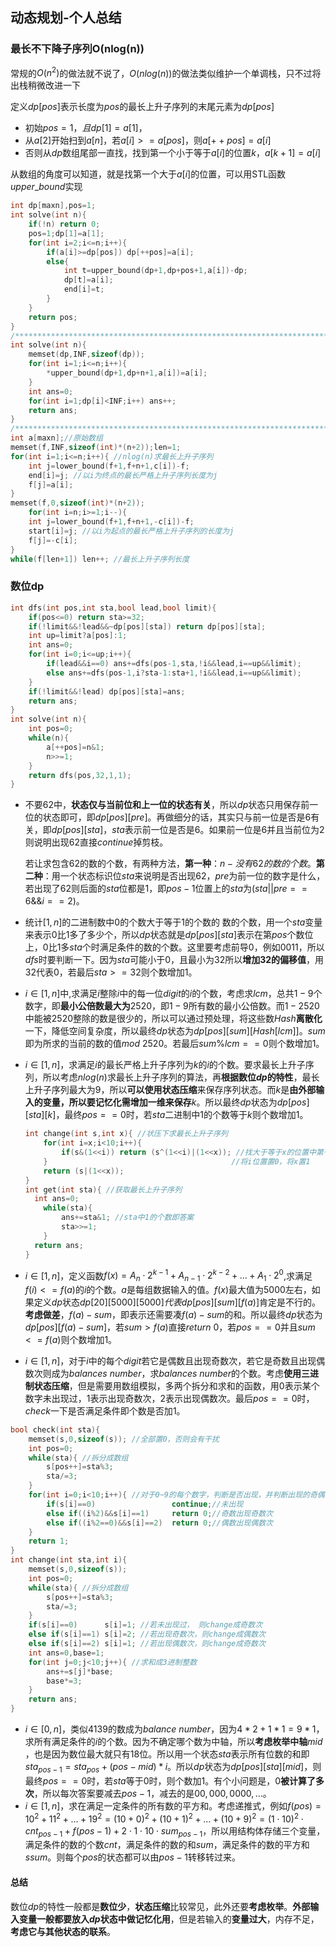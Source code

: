  ## 动态规划-个人总结

### 最长不下降子序列O(nlog(n))

常规的$O(n^2)$的做法就不说了，$O(nlog(n))$的做法类似维护一个单调栈，只不过将出栈稍微改进一下

定义$dp[pos]$表示长度为$pos$的最长上升子序列的末尾元素为$dp[pos]$

- 初始$pos=1，且dp[1]=a[1]$，
- 从$a[2]$开始扫到$a[n]$，若$a[i]>=a[pos]$，则$a[++pos]=a[i]$
- 否则从$dp$数组尾部一直找，找到第一个小于等于$a[i]$的位置$k$，$a[k+1]=a[i]$

从数组的角度可以知道，就是找第一个大于$a[i]$的位置，可以用STL函数$upper\_bound$实现

```cpp
int dp[maxn],pos=1;
int solve(int n){
    if(!n) return 0;
	pos=1;dp[1]=a[1];
    for(int i=2;i<=n;i++){
        if(a[i]>=dp[pos]) dp[++pos]=a[i];
        else{
        	int t=upper_bound(dp+1,dp+pos+1,a[i])-dp;
        	dp[t]=a[i];  
            end[i]=t;	
        }
    }
    return pos;
}
/**************************************************************************************/
int solve(int n){
    memset(dp,INF,sizeof(dp));
    for(int i=1;i<=n;i++){
        *upper_bound(dp+1,dp+n+1,a[i])=a[i];
    }
    int ans=0;
    for(int i=1;dp[i]<INF;i++) ans++;
    return ans;
}
/***************************************************************************************/
int a[maxn];//原始数组
memset(f,INF,sizeof(int)*(n+2));len=1;
for(int i=1;i<=n;i++){ //nlog(n)求最长上升子序列
	int j=lower_bound(f+1,f+n+1,c[i])-f;
  	end[i]=j; //以i为终点的最长严格上升子序列长度为j
    f[j]=a[i];
}
memset(f,0,sizeof(int)*(n+2));
    for(int i=n;i>=1;i--){
   	int j=lower_bound(f+1,f+n+1,-c[i])-f;
   	start[i]=j; //以i为起点的最长严格上升子序列的长度为j
    f[j]=-c[i];
}
while(f[len+1]) len++; //最长上升子序列长度

```

### 数位dp

```cpp
int dfs(int pos,int sta,bool lead,bool limit){
	if(pos<=0) return sta>=32;
	if(!limit&&!lead&&~dp[pos][sta]) return dp[pos][sta];
	int up=limit?a[pos]:1;
	int ans=0;
	for(int i=0;i<=up;i++){
		if(lead&&i==0) ans+=dfs(pos-1,sta,!i&&lead,i==up&&limit);
		else ans+=dfs(pos-1,i?sta-1:sta+1,!i&&lead,i==up&&limit);
	}
	if(!limit&&!lead) dp[pos][sta]=ans;
	return ans;
}
int solve(int n){
	int pos=0;
	while(n){
		a[++pos]=n&1;
		n>>=1;
	}
	return dfs(pos,32,1,1);
}
```

- 不要$62$中，**状态仅与当前位和上一位的状态有关**，所以$dp$状态只用保存前一位的状态即可，即$dp[pos][pre]$。再做细分的话，其实只与前一位是否是$6$有关，即$dp[pos][sta]$，$sta$表示前一位是否是$6$。如果前一位是$6$并且当前位为$2$则说明出现$62$直接$continue$掉剪枝。

  若让求包含$62$的数的个数，有两种方法，**第一种**：$n-没有62的数的个数$。**第二种**：用一个状态标识位$sta$来说明是否出现$62$，$pre$为前一位的数字是什么，若出现了$62$则后面的$sta$位都是$1$，即$pos-1$位置上的$sta$为$(sta||pre==6\&\&i==2)$。

- 统计$[1,n]$的二进制数中$0$的个数大于等于$1$的个数的 数的个数，用一个$sta$变量来表示$0$比$1$多了多少个，所以$dp$状态就是$dp[pos][sta]$表示在第$pos$个数位上，$0$比$1$多$sta$个时满足条件的数的个数。这里要考虑前导$0$，例如$0011$，所以$dfs$时要判断一下。因为$sta$可能小于0，且最小为$32$所以**增加$32$的偏移值**，用$32$代表$0$，若最后$sta>=32$则个数增加$1$。

- $i\in[1,n]$中,求满足$i$整除$i$中的每一位$digit$的$i$的个数，考虑求$lcm$，总共$1-9$个数字，即**最小公倍数最大为**$2520$，即$1-9$所有数的最小公倍数。而$1-2520$中能被$2520$整除的数是很少的，所以可以通过预处理，将这些数$Hash$**离散化**一下，降低空间复杂度，所以最终$dp$状态为$dp[pos][sum][Hash[lcm]]$。$sum$即为所求的当前的数的值$mod\ 2520$。若最后$sum\%lcm==0$则个数增加$1$。

- $i\in [1,n]$，求满足$i$的最长严格上升子序列为$k$的$i$的个数。要求最长上升子序列，所以考虑$nlog(n)$求最长上升子序列的算法，再**根据数位$dp$的特性**，最长上升子序列最大为$9$，所以**可以使用状态压缩**来保存序列状态。而$k$是**由外部输入的变量，所以要记忆化需增加一维来保存**$k$。所以最终$dp$状态为$dp[pos][sta][k]$，最终$pos==0$时，若$sta$二进制中$1$的个数等于$k$则个数增加$1$。

  ```cpp
  int change(int s,int x){ //状压下求最长上升子序列
      for(int i=x;i<10;i++){
          if(s&(1<<i)) return (s^(1<<i)|(1<<x)); //找大于等于x的位置中第一个为1的位置i
      }											//将i位置置0，将x置1
      return (s|(1<<x));
  }
  int get(int sta){ //获取最长上升子序列
  	int ans=0;
      while(sta){
          ans+=sta&1; //sta中1的个数即答案
          sta>>=1;
      }
  	return ans;
  }
  ```

  

- $i\in[1,n]$，定义函数$f(x)=A_n\cdot 2^{k-1}+A_{n-1}\cdot 2^{k-2}+\dots+A_1\cdot 2^0$,求满足$f(i)<=f(a)$的$i$的个数。$a$是每组数据输入的值。$f(x)$最大值为$5000$左右，如果定义$dp$状态$dp[20][5000][5000]代表dp[pos][sum][f(a)]$肯定是不行的。**考虑做差**，$f(a)-sum$，即表示还需要凑$f(a)-sum$的和。所以最终$dp$状态为$dp[pos][f(a)-sum]$，若$sum>f(a)$直接$return\ 0$，若$pos==0$并且$sum<=f(a)$则个数增加$1$。
- $i\in[1,n]$，对于$i$中的每个$digit$若它是偶数且出现奇数次，若它是奇数且出现偶数次则成为$balances\ number$，求$balances\  number$的个数。考虑**使用三进制状态压缩**，但是需要用数组模拟，多两个拆分和求和的函数，用$0$表示某个数字未出现过，$1$表示出现奇数次，$2$表示出现偶数次。最后$pos==0$时，$check$一下是否满足条件即个数是否加$1$。

```cpp
bool check(int sta){
	memset(s,0,sizeof(s)); //全部置0，否则会有干扰
	int pos=0;
	while(sta){ //拆分成数组
		s[pos++]=sta%3;
		sta/=3;
	}
	for(int i=0;i<10;i++){ //对于0~9的每个数字，判断是否出现，并判断出现的奇偶次数
		if(s[i]==0) 				continue;//未出现
		else if((i%2)&&s[i]==1) 	return 0;//奇数出现奇数次
		else if((i%2==0)&&s[i]==2) 	return 0;//偶数出现偶数次
	}
	return 1;
}
int change(int sta,int i){
	memset(s,0,sizeof(s));
	int pos=0;
	while(sta){ //拆分成数组
		s[pos++]=sta%3;
		sta/=3;
	}
	if(s[i]==0) 	 s[i]=1; //若未出现过， 则change成奇数次
	else if(s[i]==1) s[i]=2; //若出现奇数次，则change成偶数次
	else if(s[i]==2) s[i]=1; //若出现偶数次，则change成奇数次
	int ans=0,base=1;
	for(int j=0;j<10;j++){ //求和成3进制整数
		ans+=s[j]*base;
		base*=3;
	}
	return ans;
}
```

- $i\in[0,n]​$，类似$4139​$的数成为$balance\ number​$，因为$4*2+1*1=9*1​$，求所有满足条件的$i​$的个数。因为不确定哪个数为中轴，所以**考虑枚举中轴**$mid​$，也是因为数位最大就只有$18​$位。所以用一个状态$sta​$表示所有位数的和即$sta_{pos-1}=sta_{pos}+(pos-mid)*i​$。所以$dp​$状态为$dp[pos][sta][mid]​$，则最终$pos==0​$时，若$sta​$等于$0​$时，则个数加$1​$。有个小问题是，$0​$**被计算了多次**，所以每次答案要减去$pos-1​$，减去的是$00,000,0000,\dots​$。
- $i\in[1,n]$，求在满足一定条件的所有数的平方和。考虑递推式，例如$f(pos)=10^2+11^2+\dots +19^2$$=(10+0)^2+(10+1)^2+\dots+(10+9)^2=(1\cdot 10)^2\cdot cnt_{pos-1}+f(pos-1)+2\cdot1\cdot10\cdot sum_{pos-1}$，所以用结构体存储三个变量，满足条件的数的个数$cnt$，满足条件的数的和$sum$，满足条件的数的平方和$ssum$。则每个$pos$的状态都可以由$pos-1$转移转过来。

#### 总结

数位$dp​$的特性一般都是**数位少**，**状态压缩**比较常见，此外还要**考虑枚举**。**外部输入变量一般都要放入$dp​$状态中做记忆化用**，但是若输入的**变量过大**，内存不足，**考虑它与其他状态的联系**。